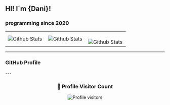 ## HI! I´m {Dani}!

### programming since 2020

<table>
  <tr>
    <td>
      <img
        align="left"
        src="https://github-readme-stats.vercel.app/api?username=ManzanoFernanda&theme=dark&hide_border=false&include_all_commits=true"
        alt="Github Stats"
      />
    </td>
    <td>
      <img
        align="left"
        src="https://github-readme-stats.vercel.app/api/top-langs/?username=ManzanoFernanda&theme=dark&hide_border=false&include_all_commits=true&count_private=true&layout=compact"
        alt="Github Stats"
      />
    </td>
    <td>
      <br />
      <img
        align="left"
        src="https://github-readme-streak-stats.herokuapp.com/?user=ManzanoFernanda&theme=synthwave&hide_border=false"
        alt="Github Stats"
      />
    </td>
  </tr>
</table>

--- 

### GitHub Profile
<p align="center">
  <a
    ![Anurag's GitHub stats](https://github-readme-stats.vercel.app/api?username=ManzanoFernanda&theme=dark&show_icons=true)
  >
    
  </a>
</p>
<p align="center">
  <a
    ![Top Langs](https://github-readme-stats.vercel.app/api/top-langs/?username=ManzanoFernanda&hide_progress=true)
  >
    
  </a>
</p>
---

<div align="center">
  <h3><b>📍 Profile Visitor Count</b></h3>
</div>

<p align="center">
  <img
    src="https://profile-counter.glitch.me/ManzanoFernanda/count.svg"
    alt="Profile visitors"
  />
</p>
